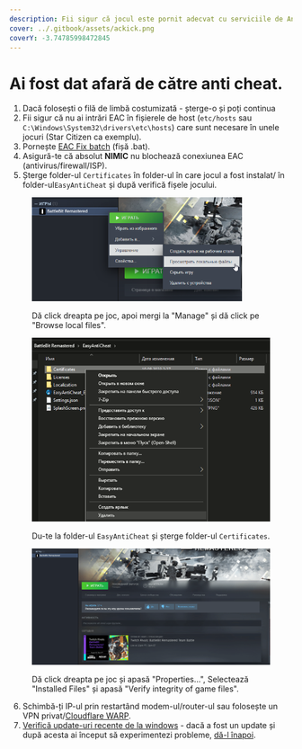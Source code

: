 ```yaml
---
description: Fii sigur că jocul este pornit adecvat cu serviciile de Anti-cheat.
cover: ../.gitbook/assets/ackick.png
coverY: -3.74785998472845
---
```


# Ai fost dat afară de către anti cheat.

1. Dacă folosești o filă de limbă costumizată - șterge-o și poți continua
2. Fii sigur că nu ai intrări EAC în fișierele de host (`etc/hosts` sau `C:\Windows\System32\drivers\etc\hosts`) care sunt necesare în unele jocuri (Star Citizen ca exemplu).
3. Pornește [EAC Fix batch](https://github.com/livingflore/BattleBitEACFix/releases) (fișă .bat).
4. Asigură-te că absolut **NIMIC** nu blochează conexiunea EAC (antivirus/firewall/ISP).
5. Șterge folder-ul `Certificates` în folder-ul în care jocul a fost instalat/ în folder-ul`EasyAntiCheat` și după verifică fișele jocului.

<figure><img src="../.gitbook/assets/browse.png" alt="" width="374"><figcaption><p>Dă click dreapta pe joc, apoi mergi la "Manage" și dă click pe "Browse local files".</p></figcaption></figure>

<figure><img src="../.gitbook/assets/delete.png" alt="" width="464"><figcaption><p>Du-te la folder-ul <code>EasyAntiCheat</code> și șterge folder-ul <code>Certificates</code>.</p></figcaption></figure>

<figure><img src="../.gitbook/assets/BBR_Validation.gif" alt="" width="563"><figcaption><p>Dă click dreapta pe joc și apasă "Properties...", Selectează "Installed Files" și apasă "Verify integrity of game files".</p></figcaption></figure>

6. Schimbă-ți IP-ul prin restartând modem-ul/router-ul sau folosește un VPN privat/[Cloudflare WARP](https://1.1.1.1).
7. [Verifică update-uri recente de la windows](ms-settings:windowsupdate-history) - dacă a fost un update și după acesta ai început să experimentezi probleme, [dă-l înapoi](https://www.itechtics.com/rollback-windows-updates/).
